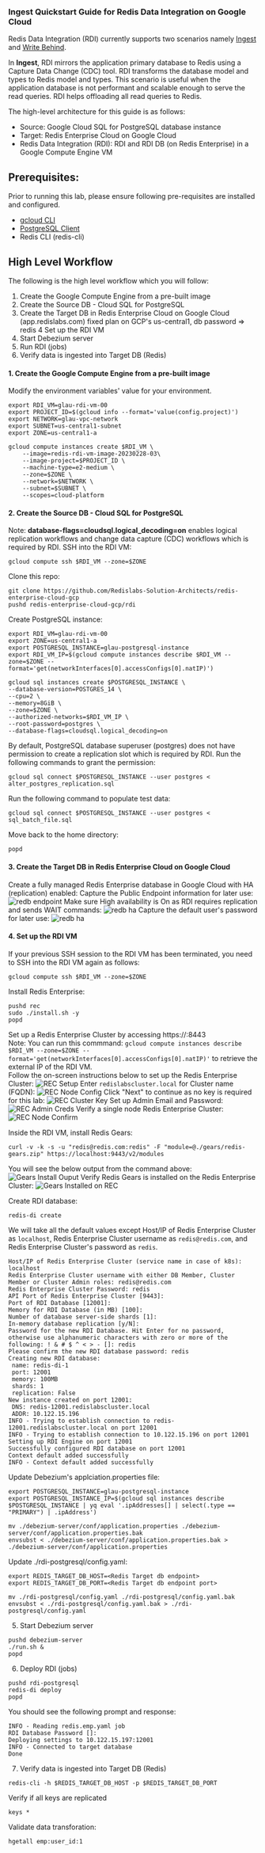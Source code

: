 ###  Ingest Quickstart Guide for Redis Data Integration on Google Cloud

Redis Data Integration (RDI) currently supports two scenarios namely [Ingest](https://redis-data-integration.docs.dev.redislabs.com/ingest-qsg.html) and [Write Behind](https://redis-data-integration.docs.dev.redislabs.com/write-behind-qsg.html). 

In **Ingest**, RDI mirrors the application primary database to Redis using a Capture Data Change (CDC) tool. RDI transforms the database model and types to Redis model and types. This scenario is useful when the application database is not performant and scalable enough to serve the read queries. RDI helps offloading all read queries to Redis.

The high-level architecture for this guide is as follows:
* Source: Google Cloud SQL for PostgreSQL database instance
* Target: Redis Enterprise Cloud on Google Cloud
* Redis Data Integration (RDI): RDI and RDI DB (on Redis Enterprise) in a Google Compute Engine VM


## Prerequisites:
Prior to running this lab, please ensure following pre-requisites are installed and configured.
- [gcloud CLI](https://cloud.google.com/sdk/docs/install)
- [PostgreSQL Client](https://www.timescale.com/blog/how-to-install-psql-on-mac-ubuntu-debian-windows/)
- Redis CLI (redis-cli)

## High Level Workflow
The following is the high level workflow which you will follow:
1. Create the Google Compute Engine from a pre-built image
2. Create the Source DB - Cloud SQL for PostgreSQL
3. Create the Target DB in Redis Enterprise Cloud on Google Cloud (app.redislabs.com) fixed plan on GCP's us-central1, db password => redis
4 Set up the RDI VM
5. Start Debezium server
6. Run RDI (jobs)
7. Verify data is ingested into Target DB (Redis)


#### 1. Create the Google Compute Engine from a pre-built image
Modify the environment variables' value for your environment.
```
export RDI_VM=glau-rdi-vm-00
export PROJECT_ID=$(gcloud info --format='value(config.project)')
export NETWORK=glau-vpc-network
export SUBNET=us-central1-subnet
export ZONE=us-central1-a

gcloud compute instances create $RDI_VM \
    --image=redis-rdi-vm-image-20230228-03\
    --image-project=$PROJECT_ID \
    --machine-type=e2-medium \
    --zone=$ZONE \
    --network=$NETWORK \
    --subnet=$SUBNET \
    --scopes=cloud-platform 
```

#### 2. Create the Source DB - Cloud SQL for PostgreSQL
Note: **database-flags=cloudsql.logical_decoding=on** enables logical replication workflows and change data capture (CDC) workflows which is required by RDI.
SSH into the RDI VM:
```
gcloud compute ssh $RDI_VM --zone=$ZONE
```
Clone this repo:
```
git clone https://github.com/Redislabs-Solution-Architects/redis-enterprise-cloud-gcp
pushd redis-enterprise-cloud-gcp/rdi
```
Create PostgreSQL instance:
```
export RDI_VM=glau-rdi-vm-00
export ZONE=us-central1-a
export POSTGRESQL_INSTANCE=glau-postgresql-instance
export RDI_VM_IP=$(gcloud compute instances describe $RDI_VM --zone=$ZONE --format='get(networkInterfaces[0].accessConfigs[0].natIP)')

gcloud sql instances create $POSTGRESQL_INSTANCE \
--database-version=POSTGRES_14 \
--cpu=2 \
--memory=8GiB \
--zone=$ZONE \
--authorized-networks=$RDI_VM_IP \
--root-password=postgres \
--database-flags=cloudsql.logical_decoding=on
```
    
By default, PostgreSQL database superuser (postgres) does not have permission to create a replication slot which is required by RDI.  Run the following commands to grant the permission:  
```
gcloud sql connect $POSTGRESQL_INSTANCE --user postgres < alter_postgres_replication.sql
```
Run the following command to populate test data:
```
gcloud sql connect $POSTGRESQL_INSTANCE --user postgres < sql_batch_file.sql
```
Move back to the home directory:
```
popd
```

#### 3. Create the Target DB in Redis Enterprise Cloud on Google Cloud
Create a fully managed Redis Enterprise database in Google Cloud with HA (replication) enabled:
Capture the Public Endpoint information for later use:
![redb endpoint](./img/redb-endpoint.png)
Make sure High availability is On as RDI requires replication and sends WAIT commands:
![redb ha](./img/redb-ha.png)
Capture the default user's password for later use:
![redb ha](./img/redb-password.png)


#### 4. Set up the RDI VM
If your previous SSH session to the RDI VM has been terminated, you need to SSH into the RDI VM again as follows:
```
gcloud compute ssh $RDI_VM --zone=$ZONE
```
Install Redis Enterprise:
```
pushd rec
sudo ./install.sh -y
popd
```
   
Set up a Redis Enterprise Cluster by accessing https://<External IP of RDI_VM>:8443    
Note: You can run this commmand: `gcloud compute instances describe $RDI_VM --zone=$ZONE --format='get(networkInterfaces[0].accessConfigs[0].natIP)'` to retrieve the external IP of the RDI VM.   
Follow the on-screen instructions below to set up the Redis Enterprise Cluster:
![REC Setup](./img/rec-setup.png)
Enter `redislabscluster.local` for Cluster name (FQDN):
![REC Node Config](./img/rec-node-config.png)
Click "Next" to continue as no key is required for this lab:
![REC Cluster Key](./img/rec-cluster-key.png)
Set up Admin Email and Password:
![REC Admin Creds](./img/rec-set-admin-creds.png)
Verify a single node Redis Enterprise Cluster:
![REC Node Confirm](./img/rec-node-confirm.png)

   
Inside the RDI VM, install Redis Gears:
```
curl -v -k -s -u "redis@redis.com:redis" -F "module=@./gears/redis-gears.zip" https://localhost:9443/v2/modules
```
You will see the below output from the command above:
![Gears Install Ouput](./img/gears-installed.png)
Verify Redis Gears is installed on the Redis Enterprise Cluster:
![Gears Installed on REC](./img/cm-gears-installed.png)

   
Create RDI database:
```
redis-di create
```
We will take all the default values except Host/IP of Redis Enterprise Cluster as `localhost`, Redis Enterprise Cluster username as `redis@redis.com`, and Redis Enterprise Cluster's password as `redis`.
```
Host/IP of Redis Enterprise Cluster (service name in case of k8s): localhost
Redis Enterprise Cluster username with either DB Member, Cluster Member or Cluster Admin roles: redis@redis.com
Redis Enterprise Cluster Password: redis 
API Port of Redis Enterprise Cluster [9443]: 
Port of RDI Database [12001]: 
Memory for RDI Database (in MB) [100]: 
Number of database server-side shards [1]: 
In-memory database replication [y/N]: 
Password for the new RDI Database. Hit Enter for no password, otherwise use alphanumeric characters with zero or more of the following: ! & # $ ^ < > - []: redis
Please confirm the new RDI database password: redis
Creating new RDI database:
 name: redis-di-1
 port: 12001
 memory: 100MB
 shards: 1
 replication: False
New instance created on port 12001:
 DNS: redis-12001.redislabscluster.local
 ADDR: 10.122.15.196
INFO - Trying to establish connection to redis-12001.redislabscluster.local on port 12001
INFO - Trying to establish connection to 10.122.15.196 on port 12001
Setting up RDI Engine on port 12001
Successfully configured RDI database on port 12001
Context default added successfully
INFO - Context default added successfully
```   

Update Debezium's applciation.properties file:
```
export POSTGRESQL_INSTANCE=glau-postgresql-instance
export POSTGRESQL_INSTANCE_IP=$(gcloud sql instances describe $POSTGRESQL_INSTANCE | yq eval '.ipAddresses[] | select(.type == "PRIMARY") | .ipAddress')

mv ./debezium-server/conf/application.properties ./debezium-server/conf/application.properties.bak
envsubst < ./debezium-server/conf/application.properties.bak > ./debezium-server/conf/application.properties
```
   
Update ./rdi-postgresql/config.yaml:
```
export REDIS_TARGET_DB_HOST=<Redis Target db endpoint>
export REDIS_TARGET_DB_PORT=<Redis Target db endpoint port>

mv ./rdi-postgresql/config.yaml ./rdi-postgresql/config.yaml.bak
envsubst < ./rdi-postgresql/config.yaml.bak > ./rdi-postgresql/config.yaml
```

5. Start Debezium server
```
pushd debezium-server
./run.sh &
popd
```

6. Deploy RDI (jobs)
```
pushd rdi-postgresql
redis-di deploy
popd
```
You should see the following prompt and response:
```
INFO - Reading redis.emp.yaml job
RDI Database Password []: 
Deploying settings to 10.122.15.197:12001
INFO - Connected to target database
Done
```

7. Verify data is ingested into Target DB (Redis)
```
redis-cli -h $REDIS_TARGET_DB_HOST -p $REDIS_TARGET_DB_PORT
```
Verify if all keys are replicated
```
keys *
```
Validate data transforation:
```
hgetall emp:user_id:1
```

